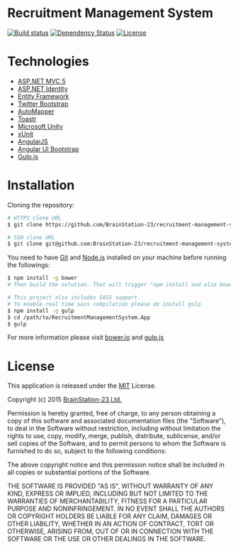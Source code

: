 # Recruitment Management System

[![Build status](https://ci.appveyor.com/api/projects/status/7sa9b0lnwjen7808?svg=true)](https://ci.appveyor.com/project/shibbir/recruitment-management-system-nv0ec)
[![Dependency Status](https://www.versioneye.com/user/projects/561946aca193340f320004b1/badge.svg?style=flat)](https://www.versioneye.com/user/projects/561946aca193340f320004b1)
[![License](https://img.shields.io/badge/license-MIT-lightgray.svg)](http://opensource.org/licenses/MIT)

# Technologies

* [ASP.NET MVC 5](http://www.asp.net/mvc)
* [ASP.NET Identity](http://www.asp.net/identity)
* [Entity Framework](http://www.asp.net/entity-framework)
* [Twitter Bootstrap](http://getbootstrap.com/)
* [AutoMapper](http://automapper.org/)
* [Toastr](http://codeseven.github.io/toastr/)
* [Microsoft Unity](http://unity.codeplex.com/)
* [xUnit](https://xunit.github.io/)
* [AngularJS](https://angularjs.org/)
* [Angular UI Bootstrap](http://angular-ui.github.io/bootstrap/)
* [Gulp.js](http://gulpjs.com/)

# Installation

Cloning the repository:

```bash
# HTTPS clone URL
$ git clone https://github.com/BrainStation-23/recruitment-management-system.git

# SSH clone URL
$ git clone git@github.com:BrainStation-23/recruitment-management-system.git
```

You need to have [Git](https://git-scm.com/) and [Node.js](https://nodejs.org/en/) installed on your machine before running the followings:

```bash
$ npm install -g bower
# Then build the solution. That will trigger "npm install and also bower install"

# This project also includes SASS support.
# To enable real time sass compilation please do install gulp
$ npm install -g gulp
$ cd /path/to/RecruitmentManagementSystem.App
$ gulp
```
For more information please visit [bower.io](http://bower.io/) and [gulp.js](http://gulpjs.com/)

# License

This application is released under the [MIT](http://www.opensource.org/licenses/MIT) License.

Copyright (c) 2015 [BrainStation-23 Ltd.](http://brainstation-23.com/)

Permission is hereby granted, free of charge, to any person obtaining a copy of this software and associated documentation files (the "Software"), to deal in the Software without restriction, including without limitation the rights to use, copy, modify, merge, publish, distribute, sublicense, and/or sell copies of the Software, and to permit persons to whom the Software is furnished to do so, subject to the following conditions:

The above copyright notice and this permission notice shall be included in all copies or substantial portions of the Software.

THE SOFTWARE IS PROVIDED "AS IS", WITHOUT WARRANTY OF ANY KIND, EXPRESS OR IMPLIED, INCLUDING BUT NOT LIMITED TO THE WARRANTIES OF MERCHANTABILITY, FITNESS FOR A PARTICULAR PURPOSE AND NONINFRINGEMENT. IN NO EVENT SHALL THE AUTHORS OR COPYRIGHT HOLDERS BE LIABLE FOR ANY CLAIM, DAMAGES OR OTHER LIABILITY, WHETHER IN AN ACTION OF CONTRACT, TORT OR OTHERWISE, ARISING FROM, OUT OF OR IN CONNECTION WITH THE SOFTWARE OR THE USE OR OTHER DEALINGS IN THE SOFTWARE.